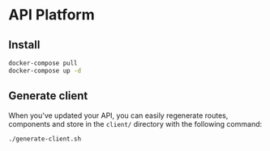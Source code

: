 # API Platform

## Install

```sh
docker-compose pull
docker-compose up -d
```

## Generate client

When you've updated your API, you can easily regenerate routes, components and store in the `client/` directory with the following command:

```sh
./generate-client.sh
```
